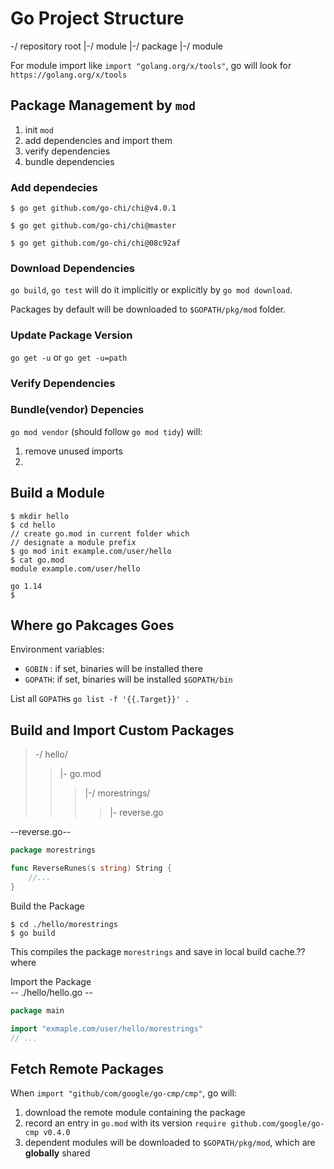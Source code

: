 # Go Project Structure

-/ repository root
    |-/ module
        |-/ package
    |-/ module

For module import like `import "golang.org/x/tools"`, go will look for `https://golang.org/x/tools`

## Package Management by `mod`
1. init `mod`
2. add dependencies and import them
3. verify dependencies
4. bundle dependencies

### Add dependecies
```shell
$ go get github.com/go-chi/chi@v4.0.1

$ go get github.com/go-chi/chi@master

$ go get github.com/go-chi/chi@08c92af
```

### Download Dependencies
`go build`, `go test` will do it implicitly or explicitly by `go mod download`.

Packages by default will be downloaded to `$GOPATH/pkg/mod` folder.

### Update Package Version
`go get -u` or `go get -u=path`

### Verify Dependencies

### Bundle(vendor) Depencies
`go mod vendor` (should follow `go mod tidy`) will:
1. remove unused imports
1. 

## Build a Module
```shell
$ mkdir hello
$ cd hello
// create go.mod in current folder which
// designate a module prefix
$ go mod init example.com/user/hello 
$ cat go.mod
module example.com/user/hello

go 1.14
$
```

## Where go Pakcages Goes
Environment variables:
* `GOBIN` : if set, binaries will be installed there
* `GOPATH`: if set, binaries will be installed `$GOPATH/bin`

List all `GOPATH`s
`go list -f '{{.Target}}' .`

## Build and Import Custom Packages
>-/ hello/  
>>|- go.mod  
>>> |-/ morestrings/  
>>>>    |- reverse.go  

--reverse.go--  
```go
package morestrings

func ReverseRunes(s string) String {
    //...
}
```

Build the Package
```shell
$ cd ./hello/morestrings
$ go build
```
This compiles the package `morestrings` and save in local build cache.??where

Import the Package  
-- ./hello/hello.go --
```go
package main

import "exmaple.com/user/hello/morestrings"
// ...
```

## Fetch Remote Packages
When `import "github/com/google/go-cmp/cmp"`, go will:
1. download the remote module containing the package
2. record an entry in `go.mod` with its version
    `require github.com/google/go-cmp v0.4.0`
3. dependent modules will be downloaded to `$GOPATH/pkg/mod`, which are **globally** shared

[official]: https://github.com/golang/go/wiki/Modules
[source1]: https://www.honeybadger.io/blog/golang-go-package-management/
[source2]: https://medium.com/@adiach3nko/package-management-with-go-modules-the-pragmatic-guide-c831b4eaaf31